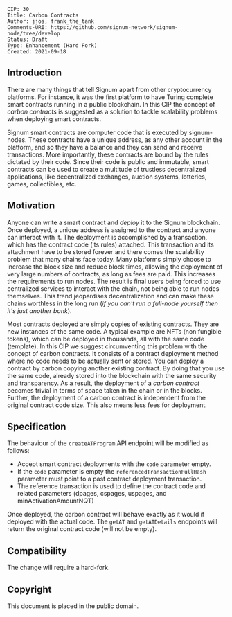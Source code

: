     CIP: 30
    Title: Carbon Contracts
    Author: jjos, frank_the_tank
    Comments-URI: https://github.com/signum-network/signum-node/tree/develop
    Status: Draft
    Type: Enhancement (Hard Fork)
    Created: 2021-09-18

## Introduction

There are many things that tell Signum apart from other cryptocurrency platforms. For instance, it was the first platform to have Turing complete smart contracts running in a public blockchain. In this CIP the concept of *carbon contracts* is suggested as a solution to tackle scalability problems when deploying smart contracts.

Signum smart contracts are computer code that is executed by signum-nodes. These contracts have a unique address, as any other account in the platform, and so they have a balance and they can send and receive transactions. More importantly, these contracts are bound by the rules dictated by their code. Since their code is public and immutable, smart contracts can be used to create a multitude of trustless decentralized applications, like decentralized exchanges, auction systems, lotteries, games, collectibles, etc.

## Motivation

Anyone can write a smart contract and *deploy* it to the Signum blockchain. Once deployed, a unique address is assigned to the contract and anyone can interact with it. The deployment is accomplished by a transaction, which has the contract code (its rules) attached. This transaction and its attachment have to be stored forever and there comes the scalability problem that many chains face today. Many platforms simply choose to increase the block size and reduce block times, allowing the deployment of very large numbers of contracts, as long as fees are paid. This increases the requirements to run nodes. The result is final users being forced to use centralized services to interact with the chain, not being able to run nodes themselves. This trend jeopardises decentralization and can make these chains worthless in the long run (*if you can't run a full-node yourself then it's just another bank*).

Most contracts deployed are simply copies of existing contracts. They are new instances of the same code. A typical example are NFTs (non fungible tokens), which can be deployed in thousands, all with the same code (template). In this CIP we suggest circumventing this problem with the concept of carbon contracts. It consists of a contract deployment method where no code needs to be actually sent or stored. You can deploy a contract by carbon copying another existing contract. By doing that you use the same code, already stored into the blockchain with the same security and transparency. As a result, the deployment of a *carbon contract* becomes trivial in terms of space taken in the chain or in the blocks. Further, the deployment of a carbon contract is independent from the original contract code size. This also means less fees for deployment.

## Specification

The behaviour of the `createATProgram` API endpoint will be modified as follows:
 - Accept smart contract deployments with the `code` parameter empty.
 - If the `code` parameter is empty the `referencedTransactionFullHash` parameter must point to a past contract deployment transaction.
 - The reference transaction is used to define the contract code and related parameters (dpages, cspages, uspages, and minActivationAmountNQT)
 
Once deployed, the carbon contract will behave exactly as it would if deployed with the actual code. The `getAT` and `getATDetails` endpoints will return the original contract code (will not be empty).

## Compatibility

The change will require a hard-fork.

## Copyright

This document is placed in the public domain.
